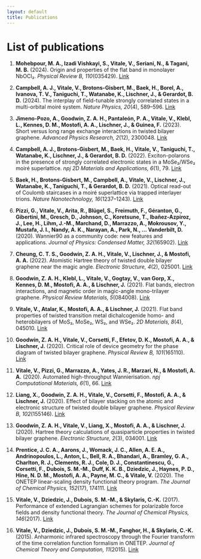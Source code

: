 ```yaml
---
layout: default
title: Publications
---
```


# List of publications

1. **Mohebpour, M. A., Izadi Vishkayi, S., Vitale, V., Seriani, N., & Tagani, M. B.** (2024). Origin and properties of the flat band in monolayer NbOCl₂. *Physical Review B, 110*(035429). [Link](https://journals.aps.org/prb/abstract/10.1103/PhysRevB.110.035429)

2. **Campbell, A. J., Vitale, V., Brotons-Gisbert, M., Baek, H., Borel, A., Ivanova, T. V., Taniguchi, T., Watanabe, K., Lischner, J., & Gerardot, B. D.** (2024). The interplay of field-tunable strongly correlated states in a multi-orbital moiré system. *Nature Physics, 20*(4), 589–596. [Link](https://www.nature.com/articles/s41567-024-02385-4)

3. **Jimeno-Pozo, A., Goodwin, Z. A. H., Pantaleón, P. A., Vitale, V., Klebl, L., Kennes, D. M., Mostofi, A. A., Lischner, J., & Guinea, F.** (2023). Short versus long range exchange interactions in twisted bilayer graphene. *Advanced Physics Research, 2*(12), 2300048. [Link](https://onlinelibrary.wiley.com/doi/full/10.1002/apxr.202300048)

4. **Campbell, A. J., Brotons-Gisbert, M., Baek, H., Vitale, V., Taniguchi, T., Watanabe, K., Lischner, J., & Gerardot, B. D.** (2022). Exciton-polarons in the presence of strongly correlated electronic states in a MoSe₂/WSe₂ moiré superlattice. *npj 2D Materials and Applications, 6*(1), 79. [Link](https://www.nature.com/articles/s41699-022-00358-w)

5. **Baek, H., Brotons-Gisbert, M., Campbell, A., Vitale, V., Lischner, J., Watanabe, K., Taniguchi, T., & Gerardot, B. D.** (2021). Optical read-out of Coulomb staircases in a moiré superlattice via trapped interlayer trions. *Nature Nanotechnology, 16*(1237–1243). [Link](https://www.nature.com/articles/s41565-021-00970-9)

6. **Pizzi, G., Vitale, V., Arita, R., Blügel, S., Freimuth, F., Géranton, G., Gibertini, M., Gresch, D., Johnson, C., Koretsune, T., Ibañez-Azpiroz, J., Lee, H., Lihm, J.-M., Marchand, D., Marrazzo, A., Mokrousov, Y., Mustafa, J. I., Nandy, A. K., Narayan, A., Park, N., … Vanderbilt, D.** (2020). Wannier90 as a community code: new features and applications. *Journal of Physics: Condensed Matter, 32*(165902). [Link](https://iopscience.iop.org/article/10.1088/1361-648X/ab51ff/meta)

7. **Cheung, C. T. S., Goodwin, Z. A. H., Vitale, V., Lischner, J., & Mostofi, A. A.** (2022). Atomistic Hartree theory of twisted double bilayer graphene near the magic angle. *Electronic Structure, 4*(2), 025001. [Link](https://iopscience.iop.org/article/10.1088/2516-1075/ac5eaa/meta)

8. **Goodwin, Z. A. H., Klebl, L., Vitale, V., Gogtay, V., van Gorp, X., Kennes, D. M., Mostofi, A. A., & Lischner, J.** (2021). Flat bands, electron interactions, and magnetic order in magic-angle mono-trilayer graphene. *Physical Review Materials, 5*(084008). [Link](https://journals.aps.org/prmaterials/abstract/10.1103/PhysRevMaterials.5.084008)

9. **Vitale, V., Atalar, K., Mostofi, A. A., & Lischner, J.** (2021). Flat band properties of twisted transition metal dichalcogenide homo- and heterobilayers of MoS₂, MoSe₂, WS₂, and WSe₂. *2D Materials, 8*(4), 045010. [Link](https://iopscience.iop.org/article/10.1088/2053-1583/ac15d9/meta)

10. **Goodwin, Z. A. H., Vitale, V., Corsetti, F., Efetov, D. K., Mostofi, A. A., & Lischner, J.** (2020). Critical role of device geometry for the phase diagram of twisted bilayer graphene. *Physical Review B, 101*(165110). [Link](https://journals.aps.org/prb/abstract/10.1103/PhysRevB.101.165110)


11. **Vitale, V., Pizzi, G., Marrazzo, A., Yates, J. R., Marzari, N., & Mostofi, A. A.** (2020). Automated high-throughput Wannierisation. *npj Computational Materials, 6*(1), 66. [Link](https://www.nature.com/articles/s41524-020-0312-y)

12. **Liang, X., Goodwin, Z. A. H., Vitale, V., Corsetti, F., Mostofi, A. A., & Lischner, J.** (2020). Effect of bilayer stacking on the atomic and electronic structure of twisted double bilayer graphene. *Physical Review B, 102*(155146). [Link](https://journals.aps.org/prb/abstract/10.1103/PhysRevB.102.155146)

13. **Goodwin, Z. A. H., Vitale, V., Liang, X., Mostofi, A. A., & Lischner, J.** (2020). Hartree theory calculations of quasiparticle properties in twisted bilayer graphene. *Electronic Structure, 2*(3), 034001. [Link](https://iopscience.iop.org/article/10.1088/2516-1075/ab9f94/meta)

14. **Prentice, J. C. A., Aarons, J., Womack, J. C., Allen, A. E. A., Andrinopoulos, L., Anton, L., Bell, R. A., Bhandari, A., Bramley, G. A., Charlton, R. J., Clements, R. J., Cole, D. J., Constantinescu, G., Corsetti, F., Dubois, S. M.-M., Duff, K. K. B., Dziedzic, J., Haynes, P. D., Hine, N. D. M., Mostofi, A. A., Payne, M. C., & Vitale, V.** (2020). The ONETEP linear-scaling density functional theory program. *The Journal of Chemical Physics, 152*(17), 174111. [Link](https://pubs.aip.org/aip/jcp/article/152/17/174111/198202)

15. **Vitale, V., Dziedzic, J., Dubois, S. M.-M., & Skylaris, C.-K.** (2017). Performance of extended Lagrangian schemes for polarizable force fields and density functional theory. *The Journal of Chemical Physics, 146*(2017). [Link](https://pubs.aip.org/aip/jcp/article/146/12/124115/636168)

16. **Vitale, V., Dziedzic, J., Dubois, S. M.-M., Fanghor, H., & Skylaris, C.-K.** (2015). Anharmonic infrared spectroscopy through the Fourier transform of the time correlation function formalism in ONETEP. *Journal of Chemical Theory and Computation, 11*(2015). [Link](https://pubs.acs.org/doi/abs/10.1021/acs.jctc.5b00391)
